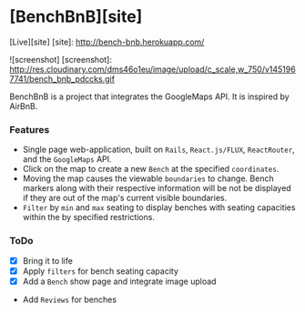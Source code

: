 # [BenchBnB][site]

[Live][site]
[site]: http://bench-bnb.herokuapp.com/

![screenshot]
[screenshot]: http://res.cloudinary.com/dms46o1eu/image/upload/c_scale,w_750/v1451967741/bench_bnb_pdccks.gif

BenchBnB is a project that integrates the GoogleMaps API. It is inspired by AirBnB.

### Features

- Single page web-application, built on `Rails`, `React.js/FLUX`, `ReactRouter`, and the `GoogleMaps` API.
- Click on the map to create a new `Bench` at the specified `coordinates`.
- Moving the map causes the viewable `boundaries` to change. Bench markers along with their respective information will be not be displayed if they are out of the map's current visible boundaries.
- `Filter` by `min` and `max` seating to display benches with seating capacities within the by specified restrictions.

### ToDo

- [x] Bring it to life
- [x] Apply `filters` for bench seating capacity
- [x] Add a `Bench` show page and integrate image upload
- Add `Reviews` for benches
